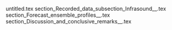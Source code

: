 untitled.tex
section_Recorded_data_subsection_Infrasound__.tex
section_Forecast_ensemble_profiles__.tex
section_Discussion_and_conclusive_remarks__.tex
